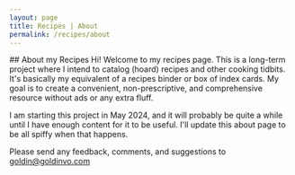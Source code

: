 ```yaml
---
layout: page
title: Recipes | About
permalink: /recipes/about
---
```

<div markdown="1" style="max-width: 700px;">
## About my Recipes
Hi! Welcome to my recipes page. This is a long-term project where I intend to 
catalog (hoard) recipes and other cooking tidbits. It's basically my equivalent
of a recipes binder or box of index cards. My goal is to create a convenient, 
non-prescriptive, and comprehensive resource without ads or any extra fluff. 

I am starting this project in May 2024, and it will probably be quite a while until
I have enough content for it to be useful. I'll update this about page to be all
spiffy when that happens.

Please send any feedback, comments, and suggestions to goldin@goldinvo.com
</div>
